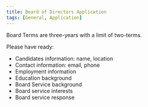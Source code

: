```yaml
---
title: Board of Directors Application
tags: [General, Application]
---
```

Board Terms are three-years with a limit of two-terms.

Please have ready:

  * Candidates information: name, location
  * Contact information: email, phone
  * Employment information
  * Education background
  * Board Service background
  * Board service interests
  * Board service response